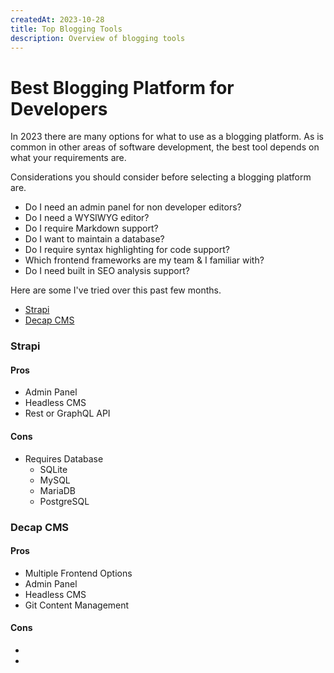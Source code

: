 ```yaml
---
createdAt: 2023-10-28
title: Top Blogging Tools
description: Overview of blogging tools
---
```


# Best Blogging Platform for Developers

In 2023 there are many options for what to use as a blogging platform. As is common in other areas of software development, the best
tool depends on what your requirements are.

Considerations you should consider before selecting a blogging platform are.

- Do I need an admin panel for non developer editors?
- Do I need a WYSIWYG editor?
- Do I require Markdown support?
- Do I want to maintain a database?
- Do I require syntax highlighting for code support?
- Which frontend frameworks are my team & I familiar with?
- Do I need built in SEO analysis support?


Here are some I've tried over this past few months.

- [Strapi](https://docs.strapi.io/)
- [Decap CMS](https://decapcms.org/)

### Strapi

#### Pros

- Admin Panel
- Headless CMS
- Rest or GraphQL API

#### Cons

- Requires Database
  - SQLite
  - MySQL
  - MariaDB
  - PostgreSQL

### Decap CMS


#### Pros

- Multiple Frontend Options
- Admin Panel
- Headless CMS
- Git Content Management

#### Cons

- 
- 

### 